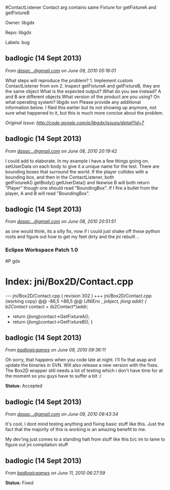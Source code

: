 #ContactListener Contact arg contains same Fixture for getFixtureA and getFixtureB

Owner: libgdx

Repo: libgdx

Labels: bug 

## badlogic (14 Sept 2013)

_From [dasac...@gmail.com](https://code.google.com/u/105164384981209237729/) on June 09, 2010 05:16:01_

What steps will reproduce the problem? 1. Implement custom ContactListener from svn
2. Inspect getFixtureA and getFixtureB, they are the same object What is the expected output? What do you see instead? A and B are different objects What version of the product are you using? On what operating system? libgdx svn Please provide any additional information below. I filed this earlier but its not showing up anymore, not sure what happened to it, but this is much more concise about the problem.

_Original issue: http://code.google.com/p/libgdx/issues/detail?id=7_


## badlogic (14 Sept 2013)

_From [dasac...@gmail.com](https://code.google.com/u/105164384981209237729/) on June 08, 2010 20:19:42_

I could add to elaborate. In my example i have a few things going on. setUserData on each body to give it a unique name for the test. There are bounding boxes that surround the world. If the player collides with a bounding box, and then in the ContactListener, both getFixtureA().getBody().getUserData() and likewise B will both return "Player" though one should read "BoundingBox". If I fire a bullet from the player, A and B will read "BoundingBox".


## badlogic (14 Sept 2013)

_From [dasac...@gmail.com](https://code.google.com/u/105164384981209237729/) on June 08, 2010 20:51:51_

as one would think, its a silly fix, now if i could just shake off these python roots and figure out how to get my feet dirty and the jni rebuilt ..

### Eclipse Workspace Patch 1.0

#P gdx

# Index: jni/Box2D/Contact.cpp

--- jni/Box2D/Contact.cpp   ( revision 302 )
+++ jni/Box2D/Contact.cpp   (working copy)
@@ -86,5 +86,5 @@
   (JNIEnv _, jobject, jlong addr)
 {
    b2Contact_ contact = (b2Contact*)addr;
-   return (jlong)contact->GetFixtureA();
-   return (jlong)contact->GetFixtureB();
  }


## badlogic (14 Sept 2013)

_From [badlogicgames](https://code.google.com/u/badlogicgames/) on June 09, 2010 09:36:11_

Oh sorry, that happens when you code late at night. I'll fix that asap and update the binaries in SVN. Will also release a new version with the fixes. The Box2D wrapper still needs a lot of testing which i don't have time for at the moment so you guys have to suffer a bit :/

**Status:** Accepted  


## badlogic (14 Sept 2013)

_From [dasac...@gmail.com](https://code.google.com/u/105164384981209237729/) on June 09, 2010 09:43:34_

It's cool, I dont mind testing anything and fixing basic stuff like this. Just the fact that the majority of this is working is an amazing benefit to me.

My dev'ing just comes to a standing halt from stuff like this b/c im to lame to figure out jni compilation stuff


## badlogic (14 Sept 2013)

_From [badlogicgames](https://code.google.com/u/badlogicgames/) on June 11, 2010 06:27:59_

**Status:** Fixed  


